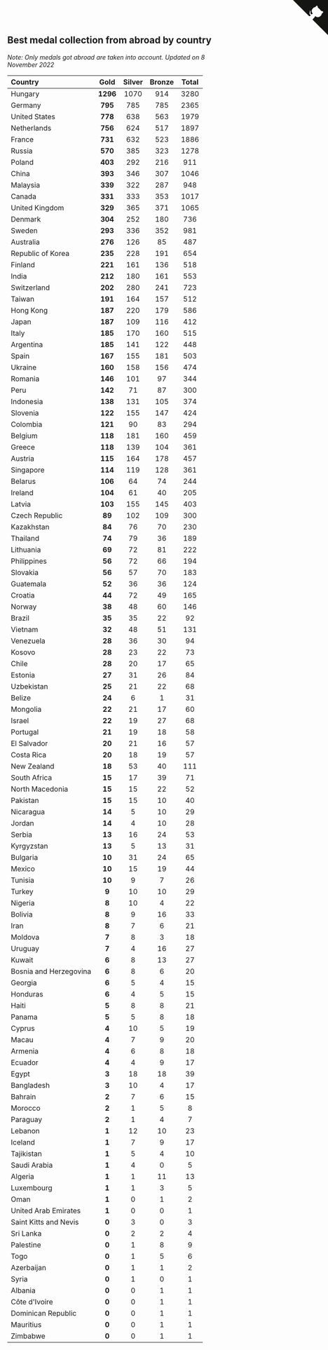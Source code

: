 ## Best medal collection from abroad by country

*Note: Only medals got abroad are taken into account.*
*Updated on  8 November 2022*

| Country | Gold | Silver | Bronze | Total |
| :--- | :--: | :--: | :--: | :--: |
| Hungary | **1296** | 1070 | 914 | 3280 |
| Germany | **795** | 785 | 785 | 2365 |
| United States | **778** | 638 | 563 | 1979 |
| Netherlands | **756** | 624 | 517 | 1897 |
| France | **731** | 632 | 523 | 1886 |
| Russia | **570** | 385 | 323 | 1278 |
| Poland | **403** | 292 | 216 | 911 |
| China | **393** | 346 | 307 | 1046 |
| Malaysia | **339** | 322 | 287 | 948 |
| Canada | **331** | 333 | 353 | 1017 |
| United Kingdom | **329** | 365 | 371 | 1065 |
| Denmark | **304** | 252 | 180 | 736 |
| Sweden | **293** | 336 | 352 | 981 |
| Australia | **276** | 126 | 85 | 487 |
| Republic of Korea | **235** | 228 | 191 | 654 |
| Finland | **221** | 161 | 136 | 518 |
| India | **212** | 180 | 161 | 553 |
| Switzerland | **202** | 280 | 241 | 723 |
| Taiwan | **191** | 164 | 157 | 512 |
| Hong Kong | **187** | 220 | 179 | 586 |
| Japan | **187** | 109 | 116 | 412 |
| Italy | **185** | 170 | 160 | 515 |
| Argentina | **185** | 141 | 122 | 448 |
| Spain | **167** | 155 | 181 | 503 |
| Ukraine | **160** | 158 | 156 | 474 |
| Romania | **146** | 101 | 97 | 344 |
| Peru | **142** | 71 | 87 | 300 |
| Indonesia | **138** | 131 | 105 | 374 |
| Slovenia | **122** | 155 | 147 | 424 |
| Colombia | **121** | 90 | 83 | 294 |
| Belgium | **118** | 181 | 160 | 459 |
| Greece | **118** | 139 | 104 | 361 |
| Austria | **115** | 164 | 178 | 457 |
| Singapore | **114** | 119 | 128 | 361 |
| Belarus | **106** | 64 | 74 | 244 |
| Ireland | **104** | 61 | 40 | 205 |
| Latvia | **103** | 155 | 145 | 403 |
| Czech Republic | **89** | 102 | 109 | 300 |
| Kazakhstan | **84** | 76 | 70 | 230 |
| Thailand | **74** | 79 | 36 | 189 |
| Lithuania | **69** | 72 | 81 | 222 |
| Philippines | **56** | 72 | 66 | 194 |
| Slovakia | **56** | 57 | 70 | 183 |
| Guatemala | **52** | 36 | 36 | 124 |
| Croatia | **44** | 72 | 49 | 165 |
| Norway | **38** | 48 | 60 | 146 |
| Brazil | **35** | 35 | 22 | 92 |
| Vietnam | **32** | 48 | 51 | 131 |
| Venezuela | **28** | 36 | 30 | 94 |
| Kosovo | **28** | 23 | 22 | 73 |
| Chile | **28** | 20 | 17 | 65 |
| Estonia | **27** | 31 | 26 | 84 |
| Uzbekistan | **25** | 21 | 22 | 68 |
| Belize | **24** | 6 | 1 | 31 |
| Mongolia | **22** | 21 | 17 | 60 |
| Israel | **22** | 19 | 27 | 68 |
| Portugal | **21** | 19 | 18 | 58 |
| El Salvador | **20** | 21 | 16 | 57 |
| Costa Rica | **20** | 18 | 19 | 57 |
| New Zealand | **18** | 53 | 40 | 111 |
| South Africa | **15** | 17 | 39 | 71 |
| North Macedonia | **15** | 15 | 22 | 52 |
| Pakistan | **15** | 15 | 10 | 40 |
| Nicaragua | **14** | 5 | 10 | 29 |
| Jordan | **14** | 4 | 10 | 28 |
| Serbia | **13** | 16 | 24 | 53 |
| Kyrgyzstan | **13** | 5 | 13 | 31 |
| Bulgaria | **10** | 31 | 24 | 65 |
| Mexico | **10** | 15 | 19 | 44 |
| Tunisia | **10** | 9 | 7 | 26 |
| Turkey | **9** | 10 | 10 | 29 |
| Nigeria | **8** | 10 | 4 | 22 |
| Bolivia | **8** | 9 | 16 | 33 |
| Iran | **8** | 7 | 6 | 21 |
| Moldova | **7** | 8 | 3 | 18 |
| Uruguay | **7** | 4 | 16 | 27 |
| Kuwait | **6** | 8 | 13 | 27 |
| Bosnia and Herzegovina | **6** | 8 | 6 | 20 |
| Georgia | **6** | 5 | 4 | 15 |
| Honduras | **6** | 4 | 5 | 15 |
| Haiti | **5** | 8 | 8 | 21 |
| Panama | **5** | 5 | 8 | 18 |
| Cyprus | **4** | 10 | 5 | 19 |
| Macau | **4** | 7 | 9 | 20 |
| Armenia | **4** | 6 | 8 | 18 |
| Ecuador | **4** | 4 | 9 | 17 |
| Egypt | **3** | 18 | 18 | 39 |
| Bangladesh | **3** | 10 | 4 | 17 |
| Bahrain | **2** | 7 | 6 | 15 |
| Morocco | **2** | 1 | 5 | 8 |
| Paraguay | **2** | 1 | 4 | 7 |
| Lebanon | **1** | 12 | 10 | 23 |
| Iceland | **1** | 7 | 9 | 17 |
| Tajikistan | **1** | 5 | 4 | 10 |
| Saudi Arabia | **1** | 4 | 0 | 5 |
| Algeria | **1** | 1 | 11 | 13 |
| Luxembourg | **1** | 1 | 3 | 5 |
| Oman | **1** | 0 | 1 | 2 |
| United Arab Emirates | **1** | 0 | 0 | 1 |
| Saint Kitts and Nevis | **0** | 3 | 0 | 3 |
| Sri Lanka | **0** | 2 | 2 | 4 |
| Palestine | **0** | 1 | 8 | 9 |
| Togo | **0** | 1 | 5 | 6 |
| Azerbaijan | **0** | 1 | 1 | 2 |
| Syria | **0** | 1 | 0 | 1 |
| Albania | **0** | 0 | 1 | 1 |
| Côte d'Ivoire | **0** | 0 | 1 | 1 |
| Dominican Republic | **0** | 0 | 1 | 1 |
| Mauritius | **0** | 0 | 1 | 1 |
| Zimbabwe | **0** | 0 | 1 | 1 |


<a href="https://github.com/jonatanklosko/wca_statistics" class="github-corner" aria-label="View source on Github"><svg width="80" height="80" viewBox="0 0 250 250" style="fill:#151513; color:#fff; position: absolute; top: 0; border: 0; right: 0;" aria-hidden="true"><path d="M0,0 L115,115 L130,115 L142,142 L250,250 L250,0 Z"></path><path d="M128.3,109.0 C113.8,99.7 119.0,89.6 119.0,89.6 C122.0,82.7 120.5,78.6 120.5,78.6 C119.2,72.0 123.4,76.3 123.4,76.3 C127.3,80.9 125.5,87.3 125.5,87.3 C122.9,97.6 130.6,101.9 134.4,103.2" fill="currentColor" style="transform-origin: 130px 106px;" class="octo-arm"></path><path d="M115.0,115.0 C114.9,115.1 118.7,116.5 119.8,115.4 L133.7,101.6 C136.9,99.2 139.9,98.4 142.2,98.6 C133.8,88.0 127.5,74.4 143.8,58.0 C148.5,53.4 154.0,51.2 159.7,51.0 C160.3,49.4 163.2,43.6 171.4,40.1 C171.4,40.1 176.1,42.5 178.8,56.2 C183.1,58.6 187.2,61.8 190.9,65.4 C194.5,69.0 197.7,73.2 200.1,77.6 C213.8,80.2 216.3,84.9 216.3,84.9 C212.7,93.1 206.9,96.0 205.4,96.6 C205.1,102.4 203.0,107.8 198.3,112.5 C181.9,128.9 168.3,122.5 157.7,114.1 C157.9,116.9 156.7,120.9 152.7,124.9 L141.0,136.5 C139.8,137.7 141.6,141.9 141.8,141.8 Z" fill="currentColor" class="octo-body"></path></svg></a><style>.github-corner:hover .octo-arm{animation:octocat-wave 560ms ease-in-out}@keyframes octocat-wave{0%,100%{transform:rotate(0)}20%,60%{transform:rotate(-25deg)}40%,80%{transform:rotate(10deg)}}@media (max-width:500px){.github-corner:hover .octo-arm{animation:none}.github-corner .octo-arm{animation:octocat-wave 560ms ease-in-out}}</style>
